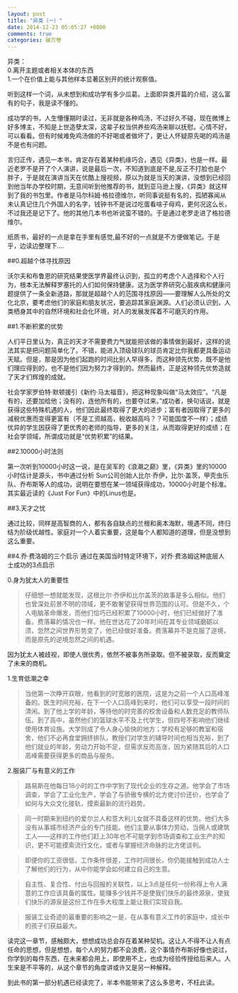 ```yaml
---
layout: post
title: "异类（一）"
date: 2014-12-23 05:05:27 +0800
comments: true
categories: 破万卷
---
```

异类：  
0.离开主题或者相关本体的东西   
1.一个在价值上能与其他样本显著区别开的统计观察值。 


听到这样一个词，从未想到和成功学有多少瓜葛。上面即异类开篇的介绍，这么富有的句子，我是读不懂的。

成功学的书，人生懵懂期时读过，无非就是各种鸡汤，不过好久不碰，现在微博上好多博主，不知是上世造孽太深，这辈子权当供养些鸡汤来聊以抚慰。心情不好，可以看看。但有时候难免鸡汤做的不好喝或者做坏了，更让人怀疑原先喝的鸡汤是不是也有问题。  

言归正传，遇见一本书，肯定存在着某种机缘巧合，遇见《异类》，也是一样。最近老罗不是开了个人演讲，说是最后一次，不知道到底是不是,反正不打脸也是个胖子，于是就在演讲当天在优酷上搜视频，原以为就是当天的演讲，没想到已经回到他当年办学校时期，无意间听到他推荐的书，就到亚马逊上搜，《异类》就这样到了我的书包里。作者是马尔科姆·格拉德维尔，听同事说挺有名的，孤陋寡闻从未认真记住几个外国人的名字，钱钟书不是说过吃蛋看啥子母鸡，更何况这么长，不过我还是记下了。他的其他几本书也听说蛮不错的。于是通过老罗走进了格拉德维尔。 

纸质书，最好的一点是拿在手里有感觉,最不好的一点就是不方便做笔记。于是乎，边读边整理下....

##0.超越个体寻找原因  

>
沃尔夫和布鲁恩的研究结果使医学界最终认识到，孤立的考虑个人选择和个人行为，根本无法解释罗塞托的人们如何保持健康。这为医学界研究心脏疾病和健康问题提供了一条全新道路，那就是超越个人的范围寻找原因——要理解人么所处的文化北京，要考虑他们的家庭和朋友状况，要追踪其家庭渊源。人们必须认识到，人类栖身其中的自然环境和社会化环境，对人的发展发挥着不可磨灭的作用。


##1.不断积累的优势  
>
人们平日里认为，真正的天才不需要费力气就能把该做的事情做到最好，这样的说法其实是把问题简单化了。不错，能进入顶级球队的球员肯定比你我都更具备运动天赋。但是，那是因为他们起跑的时间比别人早得多，而这种领先优势，既不是他们理应得到的，也不是他们因为努力才得到的。然而最终，正是这种领先优势造就了天才们辉煌的成就。
>
社会学家罗伯特·默顿援引《新约·马太福音》，把这种现象叫做“马太效应”。“凡是有的，还要加给他；没有的，连他所有的，也要夺过来。”成功者，换句话说，就是获得这些特殊机遇的人，他们因此最终取得了更大的进步；富有者因取得了更多的减税优惠而变得更富有（不是工资越高，税收越高吗？？可能国度不一样）；成绩优异的学生因获得了更优秀的老师的指导，更多的关注，从而取得更好的成绩；在社会学领域，所谓成功就是“优势积累”的结果。

##2.10000小时法则  

第一次听到10000小时这一说，是在吴军的《浪潮之巅》里，《异类》里的10000小时估计是源头，书中通过分析 Sun公司创始人比尔·乔伊，比尔·盖茨，甲壳虫乐队、乔布斯等人的成功，说明在要想在某一领域获得成功，10000小时是个标准。其实最近读的《Just For Fun》中的Linus也是。

##3.天才之忧

通过比较，同样是高智商的人，都有各自缺点的兰根和奥本海默，境遇不同，终归结为阶级优越性。家庭对一个人着实重要，这是每个人都知道的道理，但是没想到这么重要。

##4.乔·费洛姆的三个启示
通过在美国当时特定环境下，对乔·费洛姆这种底层人士成功的3点启示  

0.身为犹太人的重要性    
>仔细想一想就能发现，这根比尔·乔伊和比尔盖茨的故事是多么相似。他们也曾深处前景不明的领域，更不敢奢望获得世界范围的认可。但是不久，个人电脑革命爆发，而他们恰巧已经积累了10000小时，他们已经做好了准备。费落幕的情况也一样。他在世达花了20年时间在其专业领域磨砺以须，忽然之间世界形势变了，他已经做好准备。费落幕并不是克服了逆境，而是原先的逆境忽然之间的机遇。  

因为犹太人被歧视，即使人很优秀，依然不被事务所录取。但不被录取，反而奠定了未来的商机。

1.生育低潮之幸  
>当他第一次睁开双眼，他看到的时宽敞的医院，这是为之前一个人口高峰准备的。医生时间充裕，在下一个人口高峰到来时，他们可以享受一段时间的清闲。到了他上学的年龄，等待他的时完善的校舍设备和人数充足的教师队伍。到了高中，虽然他们的篮球水平不及上代学生，但四号不影响他们继续使用体育设施。大学则成了令人身心愉快的地方；学校有足够的教室和宿舍，他们不必再食堂拥挤排队，教授们对学生的辅导时间也相当充裕，到了他们就业的年龄，劳动力开始不足，但需求反而高涨，因为紧随其后的人口高峰需要获得更多的商品与服务。  

2.服装厂与有意义的工作  
>路易斯在他每日18小时的工作中学到了现代企业的生存之道。他学会了市场调查，学会了工业化生产，学会了与骄傲专横的北方佬讨价还价，也学会了如何与大众文化接轨，摸索最新的流行趋势。  

>同一时期来到纽约的爱尔兰人和意大利儿女就不具备这样的优势。他们大多没有从事城市经济产业的专门技能。他们主要从事体力劳动，当佣人或建筑工人——这样的工作他们赶上30年也不可能学到市场调查和工业生产的知识，更不可能摸索流行文化，或者与掌握经济命脉的北方佬谈判。  

>即便你的工资很低，工作条件很差，工作时间很长，你仍能接触到成功人士了解他们的行为，从中你能学会如何建立自己的生意。  

>自主性、复合性、付出与回报的关联性，以上3点是任何一份称得上令人满意的工作应该具备的属性。能赚多少钱并不是使我们快乐的最终源泉，使我们快乐的源泉是这份工作在多大程度上能让我们实现自我。  

>服装工业奇迹的最重要的影响之一是，在从事有意义工作的家庭中，成长中的孩子们获益最大。  


读完这一章节，感触颇大，想想成功总会存在着某种契机。这让人不得不让人有点任命的思想，但是想想，每个人的努力都不会浪费，这个事情乔布斯好像也说过，你学到的每件东西，在未来都会用上，即使用不上，也成为经验传授给后来人。人生来是不平等的，从这个章节的角度讲或许又是另一种解释。

到此书的第一部分机遇已经读完了，半本书能带来了这么多思考，不枉此读。